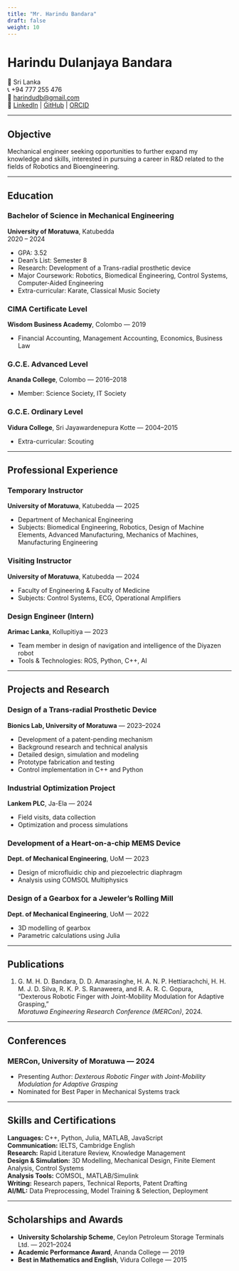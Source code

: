 ```yaml
---
title: "Mr. Harindu Bandara"
draft: false
weight: 10
---
```


# Harindu Dulanjaya Bandara

📍 Sri Lanka  
📞 +94 777 255 476  
📧 [harindudb@gmail.com](mailto:harindudb@gmail.com)  
🔗 [LinkedIn](https://www.linkedin.com/in/harindu-bandara) | [GitHub](https://github.com/Altimerra) | [ORCID](https://orcid.org/0009-0009-3360-8980)  

---

## Objective

Mechanical engineer seeking opportunities to further expand my knowledge and skills, interested in pursuing a career in R&D related to the fields of Robotics and Bioengineering.

---

## Education

### Bachelor of Science in Mechanical Engineering  
**University of Moratuwa**, Katubedda  
2020 – 2024  
- GPA: 3.52  
- Dean’s List: Semester 8  
- Research: Development of a Trans-radial prosthetic device  
- Major Coursework: Robotics, Biomedical Engineering, Control Systems, Computer-Aided Engineering  
- Extra-curricular: Karate, Classical Music Society

### CIMA Certificate Level  
**Wisdom Business Academy**, Colombo — 2019  
- Financial Accounting, Management Accounting, Economics, Business Law

### G.C.E. Advanced Level  
**Ananda College**, Colombo — 2016–2018  
- Member: Science Society, IT Society

### G.C.E. Ordinary Level  
**Vidura College**, Sri Jayawardenepura Kotte — 2004–2015  
- Extra-curricular: Scouting

---

## Professional Experience

### Temporary Instructor  
**University of Moratuwa**, Katubedda — 2025  
- Department of Mechanical Engineering  
- Subjects: Biomedical Engineering, Robotics, Design of Machine Elements, Advanced Manufacturing, Mechanics of Machines, Manufacturing Engineering

### Visiting Instructor  
**University of Moratuwa**, Katubedda — 2024  
- Faculty of Engineering & Faculty of Medicine  
- Subjects: Control Systems, ECG, Operational Amplifiers

### Design Engineer (Intern)  
**Arimac Lanka**, Kollupitiya — 2023  
- Team member in design of navigation and intelligence of the Diyazen robot  
- Tools & Technologies: ROS, Python, C++, AI

---

## Projects and Research

### Design of a Trans-radial Prosthetic Device  
**Bionics Lab, University of Moratuwa** — 2023–2024  
- Development of a patent-pending mechanism  
- Background research and technical analysis  
- Detailed design, simulation and modeling  
- Prototype fabrication and testing  
- Control implementation in C++ and Python

### Industrial Optimization Project  
**Lankem PLC**, Ja-Ela — 2024  
- Field visits, data collection  
- Optimization and process simulations

### Development of a Heart-on-a-chip MEMS Device  
**Dept. of Mechanical Engineering**, UoM — 2023  
- Design of microfluidic chip and piezoelectric diaphragm  
- Analysis using COMSOL Multiphysics

### Design of a Gearbox for a Jeweler’s Rolling Mill  
**Dept. of Mechanical Engineering**, UoM — 2022  
- 3D modelling of gearbox  
- Parametric calculations using Julia

---

## Publications

1. G. M. H. D. Bandara, D. D. Amarasinghe, H. A. N. P. Hettiarachchi, H. H. M. J. D. Silva, R. K. P. S. Ranaweera, and R. A. R. C. Gopura,  
   “Dexterous Robotic Finger with Joint-Mobility Modulation for Adaptive Grasping,”  
   *Moratuwa Engineering Research Conference (MERCon)*, 2024.

---

## Conferences

### MERCon, University of Moratuwa — 2024  
- Presenting Author: *Dexterous Robotic Finger with Joint-Mobility Modulation for Adaptive Grasping*  
- Nominated for Best Paper in Mechanical Systems track

---

## Skills and Certifications

**Languages:** C++, Python, Julia, MATLAB, JavaScript  
**Communication:** IELTS, Cambridge English  
**Research:** Rapid Literature Review, Knowledge Management  
**Design & Simulation:** 3D Modelling, Mechanical Design, Finite Element Analysis, Control Systems  
**Analysis Tools:** COMSOL, MATLAB/Simulink  
**Writing:** Research papers, Technical Reports, Patent Drafting  
**AI/ML:** Data Preprocessing, Model Training & Selection, Deployment

---

## Scholarships and Awards

- **University Scholarship Scheme**, Ceylon Petroleum Storage Terminals Ltd. — 2021–2024  
- **Academic Performance Award**, Ananda College — 2019  
- **Best in Mathematics and English**, Vidura College — 2015  
